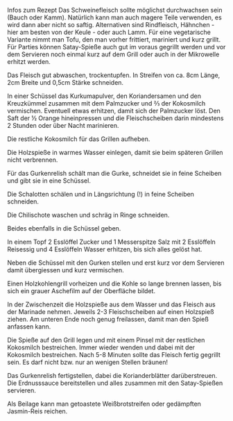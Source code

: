 Infos zum Rezept
Das Schweinefleisch sollte möglichst durchwachsen sein (Bauch oder Kamm). Natürlich kann man auch magere Teile verwenden, es wird dann aber nicht so saftig. Alternativen sind Rindfleisch, Hähnchen - hier am besten von der Keule - oder auch Lamm. Für eine vegetarische Variante nimmt man Tofu, den man vorher frittiert, mariniert und kurz grillt. Für Parties können Satay-Spieße auch gut im voraus gegrillt werden und vor dem Servieren noch einmal kurz auf dem Grill oder auch in der Mikrowelle erhitzt werden.

Das Fleisch gut abwaschen, trockentupfen. In Streifen von ca. 8cm Länge, 2cm Breite und 0,5cm Stärke schneiden.

In einer Schüssel das Kurkumapulver, den Koriandersamen und den Kreuzkümmel zusammen mit dem Palmzucker und ⅔ der Kokosmilch vermischen. Eventuell etwas erhitzen, damit sich der Palmzucker löst. Den Saft der ½ Orange hineinpressen und die Fleischscheiben darin mindestens 2 Stunden oder über Nacht marinieren.

Die restliche Kokosmilch für das Grillen aufheben.

Die Holzspieße in warmes Wasser einlegen, damit sie beim späteren Grillen nicht verbrennen.

Für das Gurkenrelish schält man die Gurke, schneidet sie in feine Scheiben und gibt sie in eine Schüssel.

Die Schalotten schälen und in Längsrichtung (!) in feine Scheiben schneiden.

Die Chilischote waschen und schräg in Ringe schneiden.

Beides ebenfalls in die Schüssel geben.

In einem Topf 2 Esslöffel Zucker und 1 Messerspitze Salz mit 2 Esslöffeln Reisessig und 4 Esslöffeln Wasser erhitzen, bis sich alles gelöst hat.

Neben die Schüssel mit den Gurken stellen und erst kurz vor dem Servieren damit übergiessen und kurz vermischen.

Einen Holzkohlengrill vorheizen und die Kohle so lange brennen lassen, bis sich ein grauer Aschefilm auf der Oberfläche bildet.

In der Zwischenzeit die Holzspieße aus dem Wasser und das Fleisch aus der Marinade nehmen. Jeweils 2-3 Fleischscheiben auf einen Holzspieß ziehen. Am unteren Ende noch genug freilassen, damit man den Spieß anfassen kann.

Die Spieße auf den Grill legen und mit einem Pinsel mit der restlichen Kokosmilch bestreichen. Immer wieder wenden und dabei mit der Kokosmilch bestreichen. Nach 5-8 Minuten sollte das Fleisch fertig gegrillt sein. Es darf nicht bzw. nur an wenigen Stellen bräunen!

Das Gurkenrelish fertigstellen, dabei die Korianderblätter darüberstreuen. Die Erdnusssauce bereitstellen und alles zusammen mit den Satay-Spießen servieren.

Als Beilage kann man getoastete Weißbrotstreifen oder gedämpften Jasmin-Reis reichen.